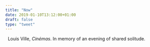 ```yaml
---
title: "Now"
date: 2019-01-10T13:12:00+01:00
draft: false
type: "tweet"
---
```

<a href="https://itunes.apple.com/fr/album/cin%C3%A9mas-deluxe-%C3%A9dition/520864705" type="application/rss+xml" class="iconfont icon-music" title="rss"></a> &nbsp; Louis Ville, *Cinémas*. In memory of an evening of shared solitude.


